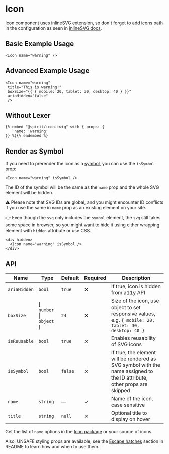 # Icon

Icon component uses inlineSVG extension, so don't forget to add icons path in the configuration
as seen in [inlineSVG docs][inlinesvg-docs].

## Basic Example Usage

```twig
<Icon name="warning" />
```

## Advanced Example Usage

```twig
<Icon name="warning"
 title="This is warning!"
 boxSize="{{ { mobile: 20, tablet: 30, desktop: 40 } }}"
 ariaHidden="false"
 />
```

## Without Lexer

```twig
{% embed "@spirit/icon.twig" with { props: {
    name: 'warning'
}} %}{% endembed %}
```

## Render as Symbol

If you need to prerender the icon as a [symbol][mdn-symbol], you can use the `isSymbol` prop:

```twig
<Icon name="warning" isSymbol />
```

The ID of the symbol will be the same as the `name` prop and the whole SVG element will be hidden.

⚠️ Please note that SVG IDs are global, and you might encounter ID conflicts if you use the same in
`name` prop as an existing element on your site.

👉 Even though the `svg` only includes the `symbol` element, the `svg` still takes some space in browser,
so you might want to hide it using either wrapping element with `hidden` attribute or use CSS.

```twig
<div hidden>
  <Icon name="warning" isSymbol />
</div>
```

## API

| Name         | Type                      | Default | Required | Description                                                                                                             |
| ------------ | ------------------------- | ------- | -------- | ----------------------------------------------------------------------------------------------------------------------- |
| `ariaHidden` | `bool`                    | `true`  | ✕        | If true, icon is hidden from a11y API                                                                                   |
| `boxSize`    | \[ `number` \| `object` ] | `24`    | ✕        | Size of the icon, use object to set responsive values, e.g. `{ mobile: 20, tablet: 30, desktop: 40 }`                   |
| `isReusable` | `bool`                    | `true`  | ✕        | Enables reusability of SVG icons                                                                                        |
| `isSymbol`   | `bool`                    | `false` | ✕        | If true, the element will be rendered as SVG symbol with the name assigned to the ID attribute, other props are skipped |
| `name`       | `string`                  | —       | ✓        | Name of the icon, case sensitive                                                                                        |
| `title`      | `string`                  | `null`  | ✕        | Optional title to display on hover                                                                                      |

Get the list of `name` options in the [Icon package][icon-package] or your source of icons.

Also, UNSAFE styling props are available, see the [Escape hatches][escape-hatches]
section in README to learn how and when to use them.

[escape-hatches]: https://github.com/lmc-eu/spirit-design-system/tree/main/packages/web-twig/README.md#escape-hatches
[icon-package]: https://github.com/lmc-eu/spirit-design-system/tree/main/packages/icons
[inlinesvg-docs]: https://github.com/lmc-eu/spirit-design-system/tree/main/packages/web-twig/docs/inlineSVG.md
[mdn-symbol]: https://developer.mozilla.org/en-US/docs/Web/SVG/Element/symbol
